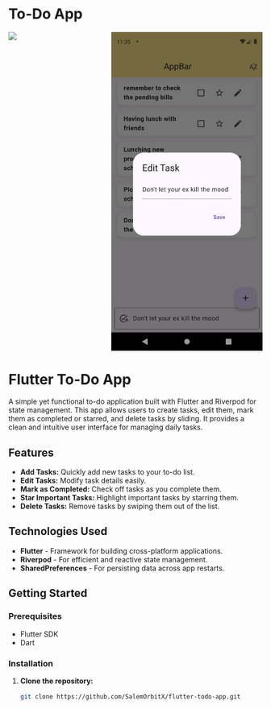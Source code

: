 # To-Do App
<div style="display: flex; gap: 20px;">
    <img src="https://github.com/user-attachments/assets/fc2cce6c-c470-4f84-8d0b-91f497902a47" width="300"/>
    <img src="https://github.com/SalemOrbitX/ToDo-App/blob/main/Screenshot_1731314125.png?raw=true" width="300"/>
</div>





# Flutter To-Do App

A simple yet functional to-do application built with Flutter and Riverpod for state management. This app allows users to create tasks, edit them, mark them as completed or starred, and delete tasks by sliding. It provides a clean and intuitive user interface for managing daily tasks.

## Features
- **Add Tasks:** Quickly add new tasks to your to-do list.
- **Edit Tasks:** Modify task details easily.
- **Mark as Completed:** Check off tasks as you complete them.
- **Star Important Tasks:** Highlight important tasks by starring them.
- **Delete Tasks:** Remove tasks by swiping them out of the list.

## Technologies Used
- **Flutter** - Framework for building cross-platform applications.
- **Riverpod** - For efficient and reactive state management.
- **SharedPreferences** - For persisting data across app restarts.

## Getting Started

### Prerequisites
- Flutter SDK
- Dart

### Installation
1. **Clone the repository:**
   ```bash
   git clone https://github.com/SalemOrbitX/flutter-todo-app.git
